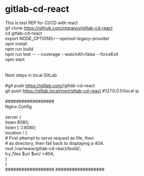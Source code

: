 # gitlab-cd-react
This is test REP for CI/CD with react<br />
git clone https://github.com/ntaranov/gitlab-cd-react<br />
cd gitlab-cd-react<br />
export NODE_OPTIONS=--openssl-legacy-provider<br />
npm install<br />
npm run build<br />
npm run test -- --coverage --watchAll=false --forceExit<br />
npm start<br />
<br />
<br />
Next steps in local GitLab<br />
<br />
#git push https://gitlab.com/<user name>/gitlab-cd-react<br />
git push https://gitlab.local/root/gitlab-cd-react  #127.0.0.1//local ip<br />
<br />
##################<br />
Nginx Config<br />
<br />
server {<br />
        listen 8080;<br />
        listen [::]:8080;<br />
        location / {<br />
                # First attempt to serve request as file, then<br />
                # as directory, then fall back to displaying a 404.<br />
                root /var/www/gitlab-cd-react/build/;<br />
                try_files $uri $uri/ =404;<br />
        }<br />
}<br />
##################
##################
